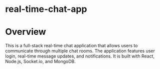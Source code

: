 # real-time-chat-app
# Overview
This is a full-stack real-time chat application that allows users to communicate through multiple chat rooms. The application features user login, real-time message updates, and notifications. It is built with React, Node.js, Socket.io, and MongoDB.
